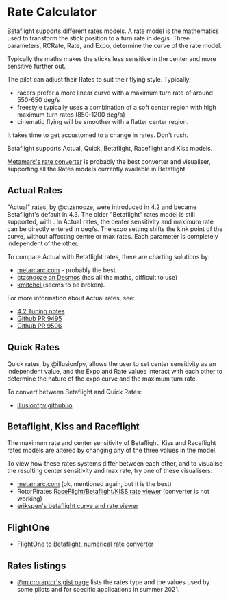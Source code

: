 # Rate Calculator

Betaflight supports different rates models. A rate model is the mathematics used to transform the stick position to a turn rate in deg/s. Three parameters, RCRate, Rate, and Expo, determine the curve of the rate model.

Typically the maths makes the sticks less sensitive in the center and more sensitive further out.

The pilot can adjust their Rates to suit their flying style. Typically:

- racers prefer a more linear curve with a maximum turn rate of around 550-650 deg/s
- freestyle typically uses a combination of a soft center region with high maximum turn rates (850-1200 deg/s)
- cinematic flying will be smoother with a flatter center region.

It takes time to get accustomed to a change in rates. Don't rush.

Betaflight supports Actual, Quick, Betaflight, Raceflight and Kiss models.

[Metamarc's rate converter](https://rates.metamarc.com) is probably the best converter and visualiser, supporting all the Rates models currently available in Betaflight.

## Actual Rates

"Actual" rates, by @ctzsnooze, were introduced in 4.2 and became Betaflight's default in 4.3. The older "Betaflight" rates model is still supported, with . In Actual rates, the center sensitivity and maximum rate can be directly entered in deg/s. The expo setting shifts the kink point of the curve, without affecting centre or max rates. Each parameter is completely independent of the other.

To compare Actual with Betaflight rates, there are charting solutions by:

- [metamarc.com](https://rates.metamarc.com) - probably the best
- [ctzsnooze on Desmos](https://www.desmos.com/calculator/r5pkxlxhtb) (has all the maths, difficult to use)
- [kmitchel ](https://kmitchel.github.io/) (seems to be broken).

For more information about Actual rates, see:

- [4.2 Tuning notes](docs/wiki/tuning/4-2-Tuning-Notes#new-rates-modes)
- [Github PR 9495](https://github.com/betaflight/betaflight/pull/9495)
- [Github PR 9506](https://github.com/betaflight/betaflight/pull/9506)

## Quick Rates

Quick rates, by @illusionfpv, allows the user to set center sensitivity as an independent value, and the Expo and Rate values interact with each other to determine the nature of the expo curve and the maximum turn rate.

To convert between Betaflight and Quick Rates:

- [illusionfpv.github.io](https://illusionfpv.github.io/)

## Betaflight, Kiss and Raceflight

The maximum rate and center sensitivity of Betaflight, Kiss and Raceflight rates models are altered by changing any of the three values in the model.

To view how these rates systems differ between each other, and to visualise the resulting center sensitivity and max rate, try one of these visualisers:

- [metamarc.com](https://rates.metamarc.com) (ok, mentioned again, but it is the best)
- RotorPirates [RaceFlight/Betaflight/KISS rate viewer](https://apocolipse.github.io/RotorPirates/) (converter is not working)
- [erikspen's betaflight curve and rate viewer](https://erikspen.github.io/betaflightratestuner)

## FlightOne

- [FlightOne to Betaflight, numerical rate converter](https://flightone.com/rates/)

## Rates listings

- [@microraptor's gist page](https://gist.github.com/microraptor/52f01490f1c7aa86d91e8710556f123b) lists the rates type and the values used by some pilots and for specific applications in summer 2021.
